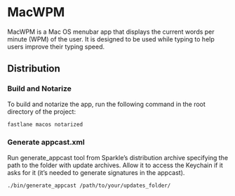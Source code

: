 # MacWPM

MacWPM is a Mac OS menubar app that displays the current words per minute (WPM) of the user. It is designed to be used while typing to help users improve their typing speed.

## Distribution

### Build and Notarize

To build and notarize the app, run the following command in the root directory of the project:

```bash
fastlane macos notarized
```

### Generate appcast.xml

Run generate_appcast tool from Sparkle’s distribution archive specifying the path to the folder with update archives. Allow it to access the Keychain if it asks for it (it’s needed to generate signatures in the appcast).

```bash
./bin/generate_appcast /path/to/your/updates_folder/
```